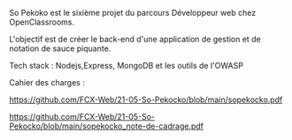 So Pekoko est le sixième projet du parcours Développeur web chez OpenClassrooms.

L'objectif est de créer le back-end d'une application de gestion et de notation de sauce piquante.

Tech stack : Nodejs,Express, MongoDB et les outils de l'OWASP

Cahier des charges : 

  https://github.com/FCX-Web/21-05-So-Pekocko/blob/main/sopekocko.pdf
  
  https://github.com/FCX-Web/21-05-So-Pekocko/blob/main/sopekocko_note-de-cadrage.pdf
